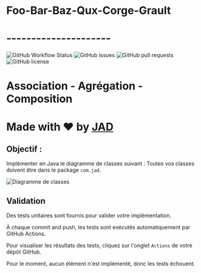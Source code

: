 # Foo-Bar-Baz-Qux-Corge-Grault
# ---------------------

![GitHub Workflow Status](https://img.shields.io/github/workflow/status/jadjoubran/foo-bar-baz-qux-corge-grault/Java%20CI?style=flat-square)
![GitHub issues](https://img.shields.io/github/issues/jadjoubran/foo-bar-baz-qux-corge-grault?style=flat-square)
![GitHub pull requests](https://img.shields.io/github/issues-pr/jadjoubran/foo-bar-baz-qux-corge-grault?style=flat-square)
![GitHub license](https://img.shields.io/github/license/jadjoubran/foo-bar-baz-qux-corge-grault?style=flat-square)

# Association - Agrégation - Composition

# Made with ❤️ by [JAD](mailto:jeanaymeric@gmail.com)

## Objectif :

Implémenter en Java le diagramme de classes suivant :
Toutes vos classes doivent être dans le package `com.jad`.

![Diagramme de classes](src/main/resources/foobarbazquxcorgegrault-classDiagram.png)

## Validation

Des tests unitaires sont fournis pour valider votre implémentation.

À chaque commit and push, les tests sont exécutés automatiquement par GitHub Actions.

Pour visualiser les résultats des tests, cliquez sur l'onglet `Actions` de votre dépôt GitHub.

Pour le moment, aucun élément n'est implémenté, donc les tests échouent.
